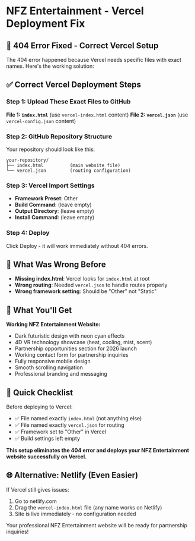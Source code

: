 # NFZ Entertainment - Vercel Deployment Fix

## 🚨 404 Error Fixed - Correct Vercel Setup

The 404 error happened because Vercel needs specific files with exact names. Here's the working solution:

## ✅ Correct Vercel Deployment Steps

### Step 1: Upload These Exact Files to GitHub

**File 1: `index.html`** (use `vercel-index.html` content)
**File 2: `vercel.json`** (use `vercel-config.json` content)

### Step 2: GitHub Repository Structure
Your repository should look like this:
```
your-repository/
├── index.html          (main website file)
└── vercel.json         (routing configuration)
```

### Step 3: Vercel Import Settings
- **Framework Preset**: Other
- **Build Command**: (leave empty)
- **Output Directory**: (leave empty)
- **Install Command**: (leave empty)

### Step 4: Deploy
Click Deploy - it will work immediately without 404 errors.

## 🔧 What Was Wrong Before

- **Missing index.html**: Vercel looks for `index.html` at root
- **Wrong routing**: Needed `vercel.json` to handle routes properly
- **Wrong framework setting**: Should be "Other" not "Static"

## 🎯 What You'll Get

**Working NFZ Entertainment Website:**
- Dark futuristic design with neon cyan effects
- 4D VR technology showcase (heat, cooling, mist, scent)
- Partnership opportunities section for 2026 launch
- Working contact form for partnership inquiries
- Fully responsive mobile design
- Smooth scrolling navigation
- Professional branding and messaging

## 📝 Quick Checklist

Before deploying to Vercel:
- ✅ File named exactly `index.html` (not anything else)
- ✅ File named exactly `vercel.json` for routing
- ✅ Framework set to "Other" in Vercel
- ✅ Build settings left empty

**This setup eliminates the 404 error and deploys your NFZ Entertainment website successfully on Vercel.**

## 🌐 Alternative: Netlify (Even Easier)

If Vercel still gives issues:
1. Go to netlify.com
2. Drag the `vercel-index.html` file (any name works on Netlify)
3. Site is live immediately - no configuration needed

Your professional NFZ Entertainment website will be ready for partnership inquiries!